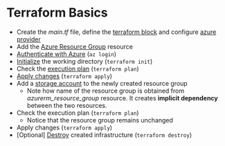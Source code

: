 # Terraform Basics
* Create the *main.tf* file, define the [terraform block](https://www.terraform.io/docs/language/settings/index.html) and configure [azure provider](https://registry.terraform.io/providers/hashicorp/azurerm/latest/docs#example-usage)
* Add the [Azure Resource Group](https://registry.terraform.io/providers/hashicorp/azurerm/latest/docs/resources/resource_group) resource
* [Authenticate with Azure](https://registry.terraform.io/providers/hashicorp/azurerm/latest/docs/guides/azure_cli) (`az login`)
* [Initialize](https://www.terraform.io/docs/cli/commands/init.html) the working directory (`terraform init`)
* Check the [execution plan](https://www.terraform.io/docs/cli/commands/plan.html) (`terraform plan`)
* [Apply changes](https://www.terraform.io/docs/cli/commands/apply.html) (`terraform apply`)
* Add a [storage account](https://registry.terraform.io/providers/hashicorp/azurerm/latest/docs/resources/storage_account) to the newly created resource group
  * Note how name of the resource group is obtained from *azurerm_resource_group* resource. It creates **implicit dependency** between the two resources.
* Check the execution plan (`terraform plan`)
  * Notice that the resource group remains unchanged
* Apply changes (`terraform apply`)
* [Optional] [Destroy](https://www.terraform.io/docs/cli/commands/destroy.html) created infrastructure (`terraform destroy`)
